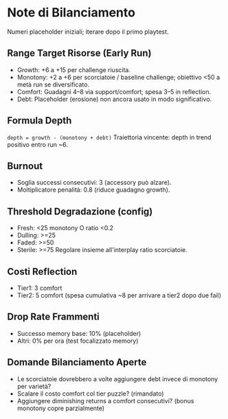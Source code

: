 # Note di Bilanciamento
Numeri placeholder iniziali; iterare dopo il primo playtest.

## Range Target Risorse (Early Run)
- Growth: +6 a +15 per challenge riuscita.
- Monotony: +2 a +6 per scorciatoie / baseline challenge; obiettivo <50 a metà run se diversificato.
- Comfort: Guadagni 4–8 via support/comfort; spesa 3–5 in reflection.
- Debt: Placeholder (erosione) non ancora usato in modo significativo.

## Formula Depth
`depth = growth - (monotony + debt)`
Traiettoria vincente: depth in trend positivo entro run ~6.

## Burnout
- Soglia successi consecutivi: 3 (accessory può alzare).
- Moltiplicatore penalità: 0.8 (riduce guadagno growth).

## Threshold Degradazione (config)
- Fresh: <25 monotony O ratio <0.2
- Dulling: >=25
- Faded: >=50
- Sterile: >=75
Regolare insieme all'interplay ratio scorciatoie.

## Costi Reflection
- Tier1: 3 comfort
- Tier2: 5 comfort (spesa cumulativa ~8 per arrivare a tier2 dopo due fail)

## Drop Rate Frammenti
- Successo memory base: 10% (placeholder)
- Altri: 0% per ora (test focalizzato memory)

## Domande Bilanciamento Aperte
- Le scorciatoie dovrebbero a volte aggiungere debt invece di monotony per varietà?
- Scalare il costo comfort col tier puzzle? (rimandato)
- Aggiungere diminishing returns a comfort consecutivi? (bonus monotony copre parzialmente)

